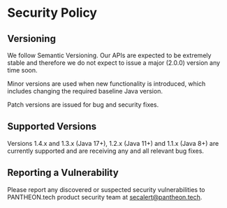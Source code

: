 # Security Policy

## Versioning

We follow Semantic Versioning. Our APIs are expected to be extremely stable
and therefore we do not expect to issue a major (2.0.0) version any time soon.

Minor versions are used when new functionality is introduced, which includes
changing the required baseline Java version.

Patch versions are issued for bug and security fixes.

## Supported Versions

Versions 1.4.x and 1.3.x (Java 17+), 1.2.x (Java 11+) and 1.1.x (Java 8+) are
currently supported and are receiving any and all relevant bug fixes.

## Reporting a Vulnerability

Please report any discovered or suspected security vulnerabilities to PANTHEON.tech product security team at secalert@pantheon.tech.

